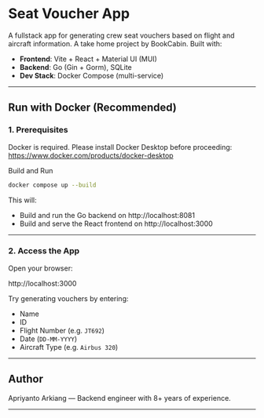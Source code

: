 
# Seat Voucher App

A fullstack app for generating crew seat vouchers based on flight and aircraft information. A take home project by BookCabin.
Built with:

- **Frontend**: Vite + React + Material UI (MUI)
- **Backend**: Go (Gin + Gorm), SQLite
- **Dev Stack**: Docker Compose (multi-service)

---

## Run with Docker (Recommended)

### 1. Prerequisites

Docker is required. Please install Docker Desktop before proceeding: https://www.docker.com/products/docker-desktop

Build and Run

```bash
docker compose up --build
```

This will:

- Build and run the Go backend on http://localhost:8081  
- Build and serve the React frontend on http://localhost:3000  

---

### 2. Access the App

Open your browser:

http://localhost:3000

Try generating vouchers by entering:
- Name
- ID
- Flight Number (e.g. `JT692`)
- Date (`DD-MM-YYYY`)
- Aircraft Type (e.g. `Airbus 320`)

---

## Author

Apriyanto Arkiang — Backend engineer with 8+ years of experience.

---
